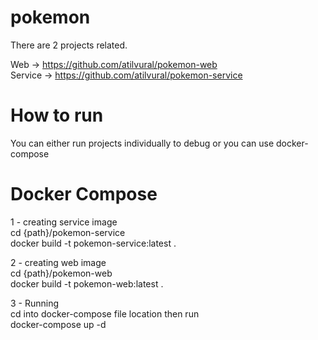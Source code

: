 # pokemon
There are 2 projects related.<br />

Web -> https://github.com/atilvural/pokemon-web<br />
Service -> https://github.com/atilvural/pokemon-service<br />

# How to run
You can either run projects individually to debug or you can use docker-compose

# Docker Compose
1 - creating service image<br />
cd {path}/pokemon-service<br />
docker build -t pokemon-service:latest .<br />

2 - creating web image<br />
cd {path}/pokemon-web<br />
docker build -t pokemon-web:latest .<br />

3 - Running<br />
cd into docker-compose file location then run<br />
docker-compose up -d<br />
